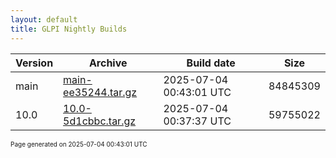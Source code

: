 ```yaml
---
layout: default
title: GLPI Nightly Builds
---
```


Version|Archive|Build date|Size
---|---|---|---
main|[main-ee35244.tar.gz](main-ee35244.tar.gz)|2025-07-04 00:43:01 UTC|84845309
10.0|[10.0-5d1cbbc.tar.gz](10.0-5d1cbbc.tar.gz)|2025-07-04 00:37:37 UTC|59755022

<font size="1">Page generated on 2025-07-04 00:43:01 UTC</font>
